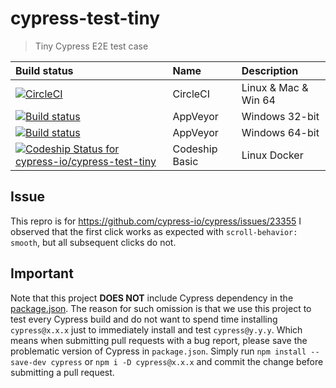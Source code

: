 # cypress-test-tiny

> Tiny Cypress E2E test case

Build status | Name | Description
:--- | :--- | :---
[![CircleCI](https://circleci.com/gh/cypress-io/cypress-test-tiny.svg?style=svg)](https://circleci.com/gh/cypress-io/cypress-test-tiny) | CircleCI | Linux & Mac & Win 64
[![Build status](https://ci.appveyor.com/api/projects/status/er7wpte7j00fsm8d/branch/master?svg=true)](https://ci.appveyor.com/project/cypress-io/cypress-test-tiny-fitqm/branch/master) | AppVeyor | Windows 32-bit
[![Build status](https://ci.appveyor.com/api/projects/status/bpwo4jpue61xsbi5/branch/master?svg=true)](https://ci.appveyor.com/project/cypress-io/cypress-test-tiny/branch/master) | AppVeyor | Windows 64-bit
[ ![Codeship Status for cypress-io/cypress-test-tiny](https://app.codeship.com/projects/98843020-d6d6-0135-402d-5207bc7a4d86/status?branch=master)](https://app.codeship.com/projects/263289) | Codeship Basic | Linux Docker

## Issue
This repro is for https://github.com/cypress-io/cypress/issues/23355
I observed that the first click works as expected with `scroll-behavior: smooth`, but all subsequent clicks do not.
## Important

Note that this project **DOES NOT** include Cypress dependency in the [package.json](package.json). The reason for such omission is that we use this project to test every Cypress build and do not want to spend time installing `cypress@x.x.x` just to immediately install and test `cypress@y.y.y`. Which means when submitting pull requests with a bug report, please save the problematic version of Cypress in `package.json`. Simply run `npm install --save-dev cypress` or `npm i -D cypress@x.x.x` and commit the change before submitting a pull request.
